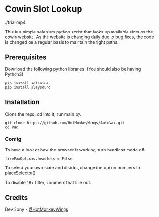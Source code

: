 # Cowin Slot Lookup

./trial.mp4

This is a simple selenium python script that looks up available slots on the cowin website. As the website is changing daily due to bug fixes, the code is changed on a regular basis to maintain the right paths.

## Prerequisites

Download the following python libraries.
(You should also be having Python3)
```
pip install selenium
pip install playsound
```

## Installation

Clone the repo, cd into it, run main.py.

```
git clone https://github.com/HotMonkeyWings/AutoVax.git
cd Vax
```

### Config

To have a look at how the browser is working, turn headless mode off.
```
fireFoxOptions.headless = False
```

To select your own state and district, change the option numbers in placeSelector()

To disable 18+ filter, comment that line out.

## Credits
Dev Sony - [@HotMonkeyWings](https://github.com/HotMonkeyWings)



